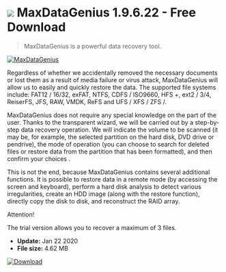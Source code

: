 # ![](https://cdn.softexe.net/static/icon/1/maxdatagenius-9421.png) MaxDataGenius 1.9.6.22 - Free Download

> MaxDataGenius is a powerful data recovery tool.

[![MaxDataGenius](https://gallery.dpcdn.pl/imgc/Tools/82589/g_-_420x350_1.5_-_x33360f62-4934-497e-9dde-7a686588f621.jpg)](https://softexe.net/win/disks-files/data-recovery/maxdatagenius:adbp.html)

Regardless of whether we accidentally removed the necessary documents or lost them as a result of media failure or virus attack, MaxDataGenius will allow us to easily and quickly restore the data. The supported file systems include: FAT12 / 16/32, exFAT, NTFS, CDFS / ISO9660, HFS +, ext2 / 3/4, ReiserFS, JFS, RAW, VMDK, ReFS and UFS / XFS / ZFS /.
 
 MaxDataGenius does not require any special knowledge on the part of the user. Thanks to the transparent wizard, we will be carried out by a step-by-step data recovery operation. We will indicate the volume to be scanned (it may be, for example, the selected partition on the hard disk, DVD drive or pendrive), the mode of operation (you can choose to search for deleted files or restore data from the partition that has been formatted), and then confirm your choices .
 
 This is not the end, because MaxDataGenius contains several additional functions. It is possible to restore data in a remote mode (by accessing the screen and keyboard), perform a hard disk analysis to detect various irregularities, create an HDD image (along with the restore function), directly copy the disk to disk, and reconstruct the RAID array.
 
 Attention!
 
 The trial version allows you to recover a maximum of 3 files.


- **Update:** Jan 22 2020
- **File size:** 4.62 MB

[![Download](https://cdn.softexe.net/static/img/download.png)](https://softexe.net/win/disks-files/data-recovery/maxdatagenius:adbp.html)

